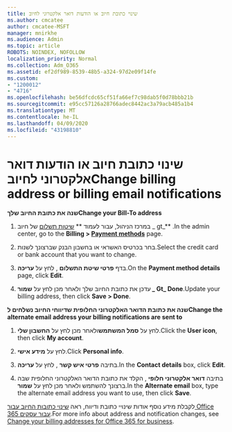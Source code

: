 ```yaml
---
title: שינוי כתובת חיוב או הודעות דואר אלקטרוני לחיוב
ms.author: cmcatee
author: cmcatee-MSFT
manager: mnirkhe
ms.audience: Admin
ms.topic: article
ROBOTS: NOINDEX, NOFOLLOW
localization_priority: Normal
ms.collection: Adm_O365
ms.assetid: ef2df989-8539-48b5-a324-97d2e09f14fe
ms.custom:
- "1200012"
- "4716"
ms.openlocfilehash: be56dfcdc65cf51fa66ef7c98dab5f0d78bbb21b
ms.sourcegitcommit: e95cc57126a28766adec8442ac3a79acb485a1b4
ms.translationtype: MT
ms.contentlocale: he-IL
ms.lasthandoff: 04/09/2020
ms.locfileid: "43198810"
---
```

# <a name="change-billing-address-or-billing-email-notifications"></a><span data-ttu-id="4151c-102">שינוי כתובת חיוב או הודעות דואר אלקטרוני לחיוב</span><span class="sxs-lookup"><span data-stu-id="4151c-102">Change billing address or billing email notifications</span></span>

<span data-ttu-id="4151c-103">**שנה את כתובת החיוב שלך**</span><span class="sxs-lookup"><span data-stu-id="4151c-103">**Change your Bill-To address**</span></span>

1. <span data-ttu-id="4151c-104">במרכז הניהול, עבור לעמוד \*\* [שיטות תשלום](https://go.microsoft.com/fwlink/p/?linkid=2018806) של חיוב _ gt_\*\* .</span><span class="sxs-lookup"><span data-stu-id="4151c-104">In the admin center, go to the **Billing > [Payment methods](https://go.microsoft.com/fwlink/p/?linkid=2018806)** page.</span></span>

2. <span data-ttu-id="4151c-105">בחר בכרטיס האשראי או בחשבון הבנק שברצונך לשנות.</span><span class="sxs-lookup"><span data-stu-id="4151c-105">Select the credit card or bank account that you want to change.</span></span>

3. <span data-ttu-id="4151c-106">בדף **פרטי שיטת התשלום** , לחץ על **עריכה**.</span><span class="sxs-lookup"><span data-stu-id="4151c-106">On the **Payment method details** page, click **Edit**.</span></span>

4. <span data-ttu-id="4151c-107">עדכן את כתובת החיוב שלך ולאחר מכן לחץ על **שמור _ Gt_ Done**.</span><span class="sxs-lookup"><span data-stu-id="4151c-107">Update your billing address, then click **Save > Done**.</span></span>

<span data-ttu-id="4151c-108">**שנה את כתובת הדואר האלקטרוני החלופית שדיווחי החיוב נשלחים ל**</span><span class="sxs-lookup"><span data-stu-id="4151c-108">**Change the alternate email address your billing notifications are sent to**</span></span> 

1. <span data-ttu-id="4151c-109">לחץ על **סמל המשתמש**ולאחר מכן לחץ על **החשבון שלי**.</span><span class="sxs-lookup"><span data-stu-id="4151c-109">Click the **User icon**, then click **My account**.</span></span>

2. <span data-ttu-id="4151c-110">לחץ על **מידע אישי**.</span><span class="sxs-lookup"><span data-stu-id="4151c-110">Click **Personal info**.</span></span>

3. <span data-ttu-id="4151c-111">בתיבה **פרטי איש קשר** , לחץ על **עריכה**.</span><span class="sxs-lookup"><span data-stu-id="4151c-111">In the **Contact details** box, click **Edit**.</span></span>

4. <span data-ttu-id="4151c-112">בתיבה **דואר אלקטרוני חלופי** , הקלד את כתובת הדואר האלקטרוני החלופית שבה ברצונך להשתמש ולאחר מכן לחץ על **שמור**.</span><span class="sxs-lookup"><span data-stu-id="4151c-112">In the **Alternate email** box, type the alternate email address you want to use, then click **Save**.</span></span>

<span data-ttu-id="4151c-113">לקבלת מידע נוסף אודות שינויי כתובת ודיווח, ראה [שינוי כתובות החיוב עבור Office 365 עבור עסקים](https://docs.microsoft.com/microsoft-365/commerce/billing-and-payments/change-your-billing-addresses?view=o365-worldwide).</span><span class="sxs-lookup"><span data-stu-id="4151c-113">For more info about address and notification changes, see [Change your billing addresses for Office 365 for business](https://docs.microsoft.com/microsoft-365/commerce/billing-and-payments/change-your-billing-addresses?view=o365-worldwide).</span></span>
